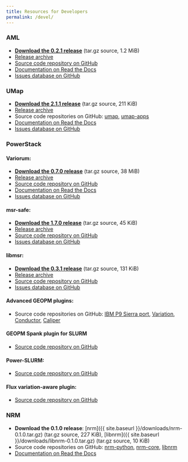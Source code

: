 ```yaml
---
title: Resources for Developers
permalink: /devel/
---
```


### AML

* [<i class="fas fa-download"></i> **Download the 0.2.1 release**](https://github.com/anlsys/aml/releases/download/v0.2.1/aml-0.2.1.tar.gz) (tar.gz source, 1.2&nbsp;MiB)
* [<i class="fas fa-download"></i> Release archive](https://github.com/anlsys/aml/releases)
* [<i class="fas fa-code-branch"></i> Source code repository on GitHub](https://github.com/anlsys/aml)
* [<i class="fas fa-book"></i> Documentation on Read the Docs](https://argo-aml.readthedocs.io/en/latest/)
* [<i class="fas fa-bug"></i> Issues database on GitHub](https://github.com/anlsys/aml/issues)

### UMap

* [<i class="fas fa-download"></i> **Download the 2.1.1 release**](https://github.com/LLNL/umap/archive/v2.1.1.tar.gz) (tar.gz source, 211&nbsp;KiB)
* [<i class="fas fa-download"></i> Release archive](https://github.com/LLNL/umap/releases)
* <i class="fas fa-code-branch"></i> Source code repositories on GitHub:
[umap](https://github.com/LLNL/umap),
[umap-apps](https://github.com/LLNL/umap-apps)
* [<i class="fas fa-book"></i> Documentation on Read the Docs](https://llnl-umap.readthedocs.io/en/develop/)
* [<i class="fas fa-bug"></i> Issues database on GitHub](https://github.com/LLNL/umap/issues)

### PowerStack

#### Variorum:

* [<i class="fas fa-download"></i> **Download the 0.7.0 release**](https://github.com/LLNL/variorum/archive/v0.7.0.tar.gz) (tar.gz source, 38&nbsp;MiB)
* [<i class="fas fa-download"></i> Release archive](https://github.com/LLNL/variorum/releases)
* [<i class="fas fa-code-branch"></i> Source code repository on GitHub](https://github.com/LLNL/variorum)
* [<i class="fas fa-book"></i> Documentation on Read the Docs](https://variorum.readthedocs.io/en/latest/)
* [<i class="fas fa-bug"></i> Issues database on GitHub](https://github.com/LLNL/variorum/issues)

#### msr-safe:

* [<i class="fas fa-download"></i> **Download the 1.7.0 release**](https://github.com/LLNL/msr-safe/archive/v1.7.0.tar.gz) (tar.gz source, 45&nbsp;KiB)
* [<i class="fas fa-download"></i> Release archive](https://github.com/LLNL/msr-safe/releases)
* [<i class="fas fa-code-branch"></i> Source code repository on GitHub](https://github.com/LLNL/msr-safe)
* [<i class="fas fa-bug"></i> Issues database on GitHub](https://github.com/LLNL/msr-safe/issues)

#### libmsr:

* [<i class="fas fa-download"></i> **Download the 0.3.1 release**](https://github.com/LLNL/libmsr/archive/v0.3.1.tar.gz) (tar.gz source, 131&nbsp;KiB)
* [<i class="fas fa-download"></i> Release archive](https://github.com/LLNL/libmsr/tags)
* [<i class="fas fa-code-branch"></i> Source code repository on GitHub](https://github.com/LLNL/libmsr)
* [<i class="fas fa-bug"></i> Issues database on GitHub](https://github.com/LLNL/libmsr/issues)

#### Advanced GEOPM plugins:

* <i class="fas fa-code-branch"></i> Source code repositories on GitHub:
[IBM P9 Sierra port](https://github.com/amarathe84/geopm/tree/ibm-port),
[Variation](https://github.com/amarathe84/geopm/tree/dev/ecp),
[Conductor](https://github.com/amarathe84/geopm),
[Caliper](https://github.com/amarathe84/Caliper)

#### GEOPM Spank plugin for SLURM

* [<i class="fas fa-code-branch"></i> Source code repository on GitHub](https://github.com/geopm/geopm-slurm)

#### Power-SLURM:

* [<i class="fas fa-code-branch"></i> Source code repository on GitHub](https://github.com/tpatki/power-slurm)

#### Flux variation-aware plugin:
* [<i class="fas fa-code-branch"></i> Source code repository on GitHub](https://github.com/tpatki/resource-query)

### NRM

* <i class="fas fa-download"></i> **Download the 0.1.0 release**:
[nrm]({{ site.baseurl }}/downloads/nrm-0.1.0.tar.gz) (tar.gz source, 227&nbsp;KiB),
[libnrm]({{ site.baseurl }}/downloads/libnrm-0.1.0.tar.gz) (tar.gz source, 10&nbsp;KiB)
* <i class="fas fa-code-branch"></i> Source code repositories on GitHub:
[nrm-python](https://github.com/anlsys/nrm-python),
[nrm-core](https://github.com/anlsys/nrm-core),
[libnrm](https://github.com/anlsys/libnrm)
* [<i class="fas fa-book"></i> Documentation on Read the Docs](https://nrm.readthedocs.io/en/main/)
